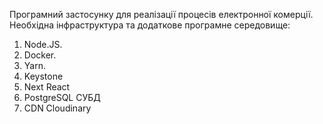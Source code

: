 Програмний застосунку для реалізації процесів електронної комерції.
Необхідна інфраструктура та додаткове програмне середовище:
1)	Node.JS. 
2)	Docker.
3)	Yarn. 
5)	Keystone 
6)	Next React 
7)	PostgreSQL СУБД 
8)	CDN Cloudinary 
